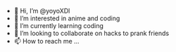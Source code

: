 - 👋 Hi, I’m @yoyoXDl
- 👀 I’m interested in anime and coding
- 🌱 I’m currently learning coding
- 💞️ I’m looking to collaborate on hacks to prank friends
- 📫 How to reach me ...

<!---
yoyoXDl/yoyoXDl is a ✨ special ✨ repository because its `README.md` (this file) appears on your GitHub profile.
You can click the Preview link to take a look at your changes.
--->
